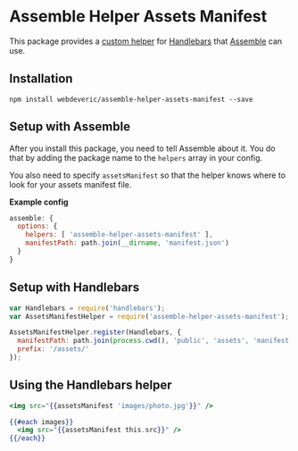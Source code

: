 # Assemble Helper Assets Manifest

This package provides a [custom helper](http://assemble.io/docs/Custom-Helpers.html) for
[Handlebars](http://handlebarsjs.com/) that [Assemble](http://assemble.io/) can use.

## Installation

```shell
npm install webdeveric/assemble-helper-assets-manifest --save
```

## Setup with Assemble

After you install this package, you need to tell Assemble about it.
You do that by adding the package name to the `helpers` array in your config.

You also need to specify `assetsManifest` so that the helper knows where
to look for your assets manifest file.

**Example config**

```js
assemble: {
  options: {
    helpers: [ 'assemble-helper-assets-manifest' ],
    manifestPath: path.join(__dirname, 'manifest.json')
  }
}
```

## Setup with Handlebars

```js
var Handlebars = require('handlebars');
var AssetsManifestHelper = require('assemble-helper-assets-manifest');

AssetsManifestHelper.register(Handlebars, {
  manifestPath: path.join(process.cwd(), 'public', 'assets', 'manifest.json'),
  prefix: '/assets/'
});
```

## Using the Handlebars helper

```hbs
<img src="{{assetsManifest 'images/photo.jpg'}}" />
```

```hbs
{{#each images}}
  <img src="{{assetsManifest this.src}}" />
{{/each}}
```
